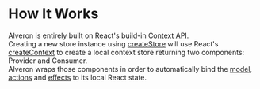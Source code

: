 # How It Works

Alveron is entirely built on React's build-in [Context API](https://reactjs.org/docs/context.html).<br>
Creating a new store instance using [createStore](../api/createStore.md) will use React's [createContext]() to create a local context store returning two components: Provider and Consumer.<br>
Alveron wraps those components in order to automatically bind the [model](../concepts/Model.md), [actions](../concepts/Actions.md) and [effects](../concepts/Effects.md) to its local React state.